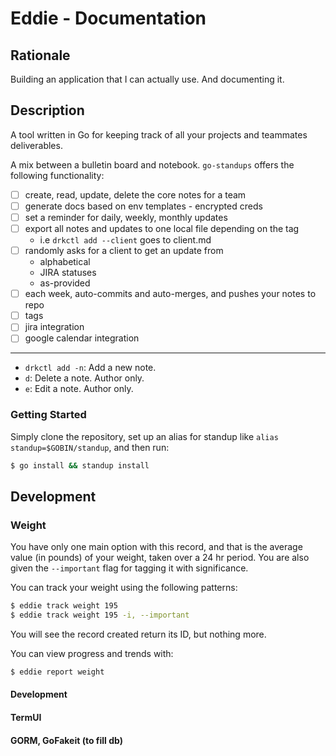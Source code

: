 Eddie - Documentation
=====================

Rationale
---------

Building an application that I can actually use. And documenting it.


Description
-----------
A tool written in Go for keeping track of all your projects and teammates deliverables.

A mix between a bulletin board and notebook. `go-standups` offers the following functionality:

* [ ] create, read, update, delete the core notes for a team
* [ ] generate docs based on env templates - encrypted creds
* [ ] set a reminder for daily, weekly, monthly updates
* [ ] export all notes and updates to one local file depending on the tag
    * i.e `drkctl add --client` goes to client.md
* [ ] randomly asks for a client to get an update from
    * alphabetical
    * JIRA statuses
    * as-provided
* [ ] each week, auto-commits and auto-merges, and pushes your notes to repo
* [ ] tags
* [ ] jira integration
* [ ] google calendar integration

---

- `drkctl add -n`: Add a new note.
- `d`: Delete a note. Author only.
- `e`: Edit a note. Author only.

### Getting Started

Simply clone the repository, set up an alias for standup like `alias standup=$GOBIN/standup`, and then run:
```sh
$ go install && standup install
```

Development
-----------

### Weight

You have only one main option with this record, and that is the average value (in pounds) of your weight,
taken over a 24 hr period. You are also given the `--important` flag for tagging it with significance.

You can track your weight using the following patterns:
```sh
$ eddie track weight 195
$ eddie track weight 195 -i, --important
```

You will see the record created return its ID, but nothing more.

You can view progress and trends with:
```sh
$ eddie report weight
```



#### Development

#### TermUI

#### GORM, GoFakeit (to fill db)
